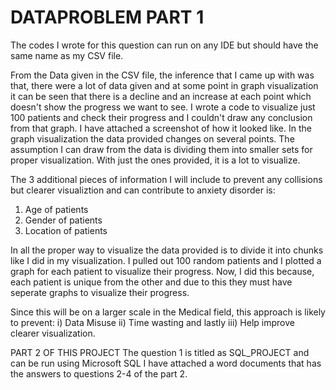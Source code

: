 # DATAPROBLEM PART 1
The codes I wrote for this question can run on any IDE but should have the same name as my CSV file.

From the Data given in the CSV file, the inference that I came up with was that,
there were a lot of data given and at some point in graph visualization 
it can be seen that there is a decline and an increase at each point which doesn't show the progress we want to see.
I wrote a code to visualize just 100 patients and check their progress and I couldn't draw any conclusion from that graph. 
I have attached a screenshot of how it looked like.
In the graph visualization the data provided changes on several points.
The assumption I can draw from the data is dividing them into smaller sets for 
proper visualization. 
With just the ones provided, it is a lot to visualize.

The 3 additional pieces of information I will include to prevent any collisions
but clearer visualiztion and can contribute to anxiety disorder is:
1. Age of patients  
2. Gender of patients
3. Location of patients 

In all the proper way to visualize the data provided is to divide it into chunks like I did in my
visualization. I pulled out 100 random patients and I plotted a graph for each patient to visualize their progress.
Now, I did this because, each patient is unique from the other and due to this they must have seperate graphs to visualize their progress.


Since this will be on a larger scale in the Medical field, this approach is likely to prevent:
i) Data Misuse 
ii) Time wasting 
and lastly 
iii) Help improve clearer visualization.




PART 2 OF THIS PROJECT 
The question 1 is titled as SQL_PROJECT and can be run using Microsoft SQL
I have attached a word documents that has the answers to questions 2-4 of the part 2.
